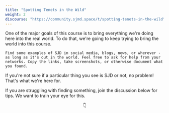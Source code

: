 ```yaml
---
title: "Spotting Tenets in the Wild"
weight: 2
discourse: "https://community.sjmd.space/t/spotting-tenets-in-the-wild"
---
```


One of the major goals of this course is to bring everything we're doing here into the real world. To do that, we're going to keep trying to bring the world into this course.

```
Find some examples of SJD in social media, blogs, news, or wherever - as long as it's out in the world. Feel free to ask for help from your networks. Copy the links, take screenshots, or otherwise document what you found.
```

If you're not sure if a particular thing you see is SJD or not, no problem! That's what we're here for.

If you are struggling with finding something, join the discussion below for tips. We want to train your eye for this.

<center>👇</center>
